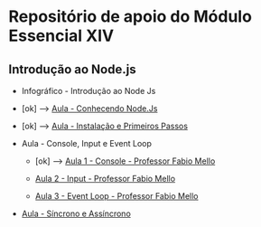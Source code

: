 # Repositório de apoio do Módulo Essencial XIV

## Introdução ao Node.js

- Infográfico - Introdução ao Node Js

- [ok] --> [Aula - Conhecendo Node.Js](https://www.youtube.com/watch?v=X3Gwq9denR0)

- [ok] --> [Aula - Instalação e Primeiros Passos](https://www.youtube.com/watch?v=k6LR9MHaqos)

- Aula - Console, Input e Event Loop
  
  - [ok] --> [Aula 1 - Console - Professor Fabio Mello](https://www.youtube.com/watch?v=Yz6FLn8l0jw)
  
  - [Aula 2 - Input - Professor Fabio Mello](https://www.youtube.com/watch?v=hs4FeFSJcQM)
  
  - [Aula 3 - Event Loop - Professor Fabio Mello](https://www.youtube.com/watch?v=tfmFP60U0as)

- [Aula - Síncrono e Assíncrono](https://www.youtube.com/watch?v=A_RMx7obeuk)
